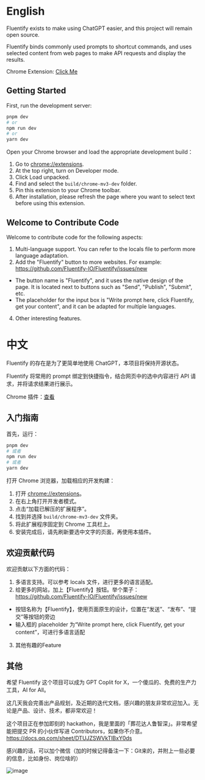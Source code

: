 # English

Fluentify exists to make using ChatGPT easier, and this project will remain open source.

Fluentify binds commonly used prompts to shortcut commands, and uses selected content from web pages to make API requests and display the results.

Chrome Extension: [Click Me](https://chrome.google.com/webstore/detail/fluentify/biaggnjibplcfekllonekbonhfgchopo?utm_source=link&amp;utm_medium=git&amp)


## Getting Started

First, run the development server:

```bash
pnpm dev
# or
npm run dev
# or
yarn dev
```

Open your Chrome browser and load the appropriate development build：

1. Go to [chrome://extensions](chrome://extensions).
2. At the top right, turn on Developer mode.
3. Click Load unpacked.
4. Find and select the `build/chrome-mv3-dev` folder.
5. Pin this extension to your Chrome toolbar.
6. After installation, please refresh the page where you want to select text before using this extension.

## Welcome to Contribute Code
Welcome to contribute code for the following aspects:
1. Multi-language support. You can refer to the locals file to perform more language adaptation.
2. Add the "Fluentify" button to more websites. For example: https://github.com/Fluentify-IO/Fluentify/issues/new
- The button name is "Fluentify", and it uses the native design of the page. It is located next to buttons such as "Send", "Publish", "Submit", etc.
- The placeholder for the input box is "Write prompt here, click Fluentify, get your content", and it can be adapted for multiple languages.
4. Other interesting features.

# 中文

Fluentify 的存在是为了更简单地使用 ChatGPT，本项目将保持开源状态。

Fluentify 将常用的 prompt 绑定到快捷指令，结合网页中的选中内容进行 API 请求，并将请求结果进行展示。

Chrome 插件：[查看](https://chrome.google.com/webstore/detail/fluentify/biaggnjibplcfekllonekbonhfgchopo?utm_source=link&amp;utm_medium=git&amp)

## 入门指南

首先，运行：

```bash
pnpm dev
# 或者
npm run dev
# 或者
yarn dev
```

打开 Chrome 浏览器，加载相应的开发构建：

1. 打开 [chrome://extensions](chrome://extensions)。
2. 在右上角打开开发者模式。
3. 点击“加载已解压的扩展程序”。
4. 找到并选择 `build/chrome-mv3-dev` 文件夹。
5. 将此扩展程序固定到 Chrome 工具栏上。
6. 安装完成后，请先刷新要选中文字的页面，再使用本插件。



## 欢迎贡献代码
欢迎贡献以下方面的代码：
1. 多语言支持。可以参考 locals 文件，进行更多的语言适配。
2. 给更多的网站，加上【Fluentify】按钮。举个栗子： https://github.com/Fluentify-IO/Fluentify/issues/new
- 按钮名称为【Fluentify】，使用页面原生的设计，位置在“发送”、“发布”、“提交”等按钮的旁边
- 输入框的 placeholder 为“Write prompt here, click Fluentify, get your content”，可进行多语言适配
3. 其他有趣的Feature


## 其他

希望 Fluentify 这个项目可以成为 GPT Coplit for X，一个傻瓜的、免费的生产力工具，AI for All。

这几天我会完善出产品规划，及近期的迭代文档，感兴趣的朋友非常欢迎加入。无论是产品、设计、技术，都非常欢迎！

这个项目正在参加即刻的 hackathon，我是里面的「葬花达人鲁智深」。非常希望能把提交 PR 的小伙伴写进 Contributors，如果你不介意。
https://docs.qq.com/sheet/DTUJZSWVkTlBxY0ds

感兴趣的话，可以加个微信（加的时候记得备注一下：Git来的，并附上一些必要的信息，比如身份、岗位啥的）

![image](https://user-images.githubusercontent.com/6043666/224199335-55b16eee-1c04-43cd-985c-27ccec9ab731.png)



